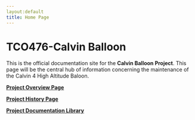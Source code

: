 ```yaml
---
layout:default
title: Home Page
---
```


# TCO476-Calvin Balloon

This is the official documentation site for the **Calvin Balloon Project**. This page will be the central hub of information concerning the maintenance of the Calvin 4 High Altitude Baloon.

**[Project Overview Page](https://coleturner95.github.io/TCO476-CalvinBalloon/ProjectOverview/)**

**[Project History Page](https://stackedit.io/editor)**

**[Project Documentation Library](https://stackedit.io/editor)**






